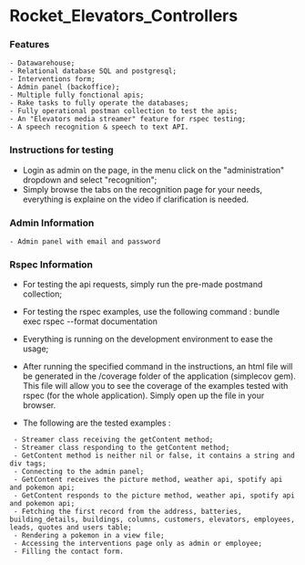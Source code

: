 
# Rocket_Elevators_Controllers

### Features
```
- Datawarehouse; 
- Relational database SQL and postgresql;
- Interventions form;
- Admin panel (backoffice);
- Multiple fully fonctional apis;
- Rake tasks to fully operate the databases;
- Fully operational postman collection to test the apis;
- An "Elevators media streamer" feature for rspec testing;
- A speech recognition & speech to text API.
```

### Instructions for testing
- Login as admin on the page, in the menu click on the "administration" dropdown and select "recognition";
- Simply browse the tabs on the recognition page for your needs, everything is explaine on the video if clarification is needed.

### Admin Information
```
- Admin panel with email and password
```

### Rspec Information
- For testing the api requests, simply run the pre-made postmand collection;
- For testing the rspec examples, use the following command : bundle exec rspec --format documentation

- Everything is running on the development environment to ease the usage;
- After running the specified command in the instructions, an html file will be generated in the /coverage folder of the application (simplecov gem). This file will allow you to see the coverage of the examples tested with rspec (for the whole application). Simply open up the file in your browser.
- The following are the tested examples :
``` - Streamer class initialization;
 - Streamer class receiving the getContent method;
 - Streamer class responding to the getContent method;
 - GetContent method is neither nil or false, it contains a string and div tags;
 - Connecting to the admin panel;
 - GetContent receives the picture method, weather api, spotify api and pokemon api;
 - GetContent responds to the picture method, weather api, spotify api and pokemon api;
 - Fetching the first record from the address, batteries, building_details, buildings, columns, customers, elevators, employees, leads, quotes and users table;
 - Rendering a pokemon in a view file;
 - Accessing the interventions page only as admin or employee;
 - Filling the contact form.

